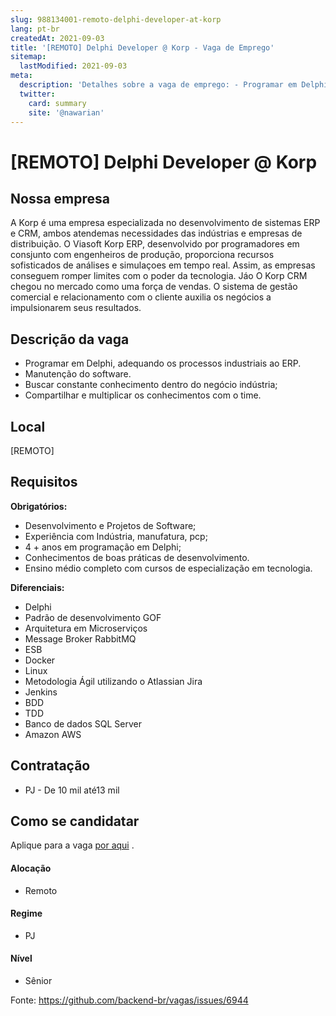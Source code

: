 ```yaml
---
slug: 988134001-remoto-delphi-developer-at-korp
lang: pt-br
createdAt: 2021-09-03
title: '[REMOTO] Delphi Developer @ Korp - Vaga de Emprego'
sitemap:
  lastModified: 2021-09-03
meta:
  description: 'Detalhes sobre a vaga de emprego: - Programar em Delphi, adequando os processos industriais ao ERP. - Manutenção do software. - Buscar constante conhecimento dentro do negócio indústria; - Compartilhar e multiplicar os conhecimentos com o time.'
  twitter:
    card: summary
    site: '@nawarian'
---
```


# [REMOTO] Delphi Developer @ Korp

## Nossa empresa

A Korp é uma empresa especializada no desenvolvimento de sistemas ERP e CRM, ambos atendemas necessidades das indústrias e empresas de distribuição. O Viasoft Korp ERP, desenvolvido por programadores em consjunto com engenheiros de produção, proporciona recursos sofisticados de análises e simulaçoes em tempo real. Assim, as empresas conseguem romper limites com o poder da tecnologia. Jáo O Korp CRM chegou no mercado como uma força de vendas. O sistema de gestão comercial e relacionamento com o cliente auxilia os negócios a impulsionarem seus resultados. 

## Descrição da vaga

- Programar em Delphi, adequando os processos industriais ao ERP.
- Manutenção do software. 
- Buscar constante conhecimento dentro do negócio indústria;
- Compartilhar e multiplicar os conhecimentos com o time.

## Local

[REMOTO]

## Requisitos

**Obrigatórios:**

- Desenvolvimento e Projetos de Software;
- Experiência com Indústria, manufatura, pcp;
- 4 + anos em programação em Delphi;
- Conhecimentos de boas práticas de desenvolvimento.
- Ensino médio completo com cursos de especialização em tecnologia. 

**Diferenciais:**
- Delphi
- Padrão de desenvolvimento GOF
- Arquitetura em Microserviços
- Message Broker RabbitMQ
- ESB
- Docker
- Linux
- Metodologia Ágil utilizando o Atlassian Jira
- Jenkins
- BDD
- TDD
- Banco de dados SQL Server
- Amazon AWS

## Contratação

- PJ - De 10 mil até13 mil

## Como se candidatar

Aplique para a vaga [por aqui](https://www.careers-page.com/novare-rh/job/3V5WX8) .

#### Alocação
- Remoto

#### Regime
- PJ

#### Nível
- Sênior

Fonte: https://github.com/backend-br/vagas/issues/6944